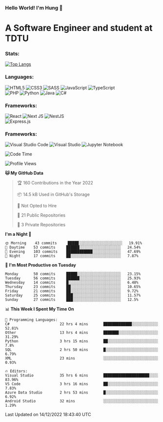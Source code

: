 ### Hello World! I'm Hung :wave:

# A Software Engineer and student at TDTU

### Stats:
[![Top Langs](https://github-readme-stats.vercel.app/api/top-langs/?username=Kuroo-nekoo&layout=compact)](https://github.com/anuraghazra/github-readme-stats)

### Languages:
![HTML5](https://img.shields.io/badge/html5-%23E34F26.svg?style=for-the-badge&logo=html5&logoColor=%23E34F26&color=white)
![CSS3](https://img.shields.io/badge/css3-%231572B6.svg?style=for-the-badge&logo=css3&logoColor=%231572B6&color=white)
![SASS](https://img.shields.io/badge/SASS-hotpink.svg?style=for-the-badge&logo=SASS&logoColor=hotpink&color=white)
![JavaScript](https://img.shields.io/badge/javascript-%23323330.svg?stySle=for-the-badge&logo=javascript&logoColor=%23F7DF1E&color=white)
![TypeScript](https://img.shields.io/badge/typescript-%23007ACC.svg?style=for-the-badge&logo=typescript&logoColor=%23007ACC&color=white)  
![PHP](https://img.shields.io/badge/php-%23777BB4.svg?style=for-the-badge&logo=php&logoColor=white)
![Python](https://img.shields.io/badge/python-3670A0?style=for-the-badge&logo=python&logoColor=ffdd54)
![Java](https://img.shields.io/badge/java-%23ED8B00.svg?style=for-the-badge&logo=java&logoColor=white)
![C#](https://img.shields.io/badge/c%23-%23239120.svg?style=for-the-badge&logo=c-sharp&logoColor=white)


### Frameworks:
![React](https://img.shields.io/badge/react-%2320232a.svg?style=for-the-badge&logo=react&logoColor=%%2361DAFB&color=white)
![Next JS](https://img.shields.io/badge/Next-black?style=for-the-badge&logo=next.js&logoColor=black&color=white)
![NestJS](https://img.shields.io/badge/nestjs-%23E0234E.svg?style=for-the-badge&logo=nestjs&logoColor=%23E0234E&color=white)  
![Express.js](https://img.shields.io/badge/express.js-%23404d59.svg?style=for-the-badge&logo=express&logoColor=%2361DAFB)

### Frameworks:
![Visual Studio Code](https://img.shields.io/badge/Visual%20Studio%20Code-0078d7.svg?style=for-the-badge&logo=visual-studio-code&logoColor=white)
![Visual Studio](https://img.shields.io/badge/Visual%20Studio-5C2D91.svg?style=for-the-badge&logo=visual-studio&logoColor=white)
![Jupyter Notebook](https://img.shields.io/badge/jupyter-%23FA0F00.svg?style=for-the-badge&logo=jupyter&logoColor=white)

<!--START_SECTION:waka-->
![Code Time](http://img.shields.io/badge/Code%20Time-190%20hrs%2045%20mins-blue)

![Profile Views](http://img.shields.io/badge/Profile%20Views-1-blue)

**🐱 My GitHub Data** 

> 🏆 160 Contributions in the Year 2022
 > 
> 📦 14.5 kB Used in GitHub's Storage 
 > 
> 🚫 Not Opted to Hire
 > 
> 📜 21 Public Repositories 
 > 
> 🔑 3 Private Repositories  
 > 
**I'm a Night 🦉** 

```text
🌞 Morning    43 commits     █████░░░░░░░░░░░░░░░░░░░░   19.91% 
🌆 Daytime    53 commits     ██████░░░░░░░░░░░░░░░░░░░   24.54% 
🌃 Evening    103 commits    ████████████░░░░░░░░░░░░░   47.69% 
🌙 Night      17 commits     ██░░░░░░░░░░░░░░░░░░░░░░░   7.87%

```
📅 **I'm Most Productive on Tuesday** 

```text
Monday       50 commits     █████░░░░░░░░░░░░░░░░░░░░   23.15% 
Tuesday      56 commits     ██████░░░░░░░░░░░░░░░░░░░   25.93% 
Wednesday    14 commits     █░░░░░░░░░░░░░░░░░░░░░░░░   6.48% 
Thursday     23 commits     ██░░░░░░░░░░░░░░░░░░░░░░░   10.65% 
Friday       21 commits     ██░░░░░░░░░░░░░░░░░░░░░░░   9.72% 
Saturday     25 commits     ███░░░░░░░░░░░░░░░░░░░░░░   11.57% 
Sunday       27 commits     ███░░░░░░░░░░░░░░░░░░░░░░   12.5%

```


📊 **This Week I Spent My Time On** 

```text
💬 Programming Languages: 
C#                       22 hrs 4 mins       █████████████░░░░░░░░░░░░   52.81% 
Other                    13 hrs 4 mins       ███████░░░░░░░░░░░░░░░░░░   31.29% 
Python                   3 hrs 15 mins       ██░░░░░░░░░░░░░░░░░░░░░░░   7.8% 
SQL                      2 hrs 50 mins       █░░░░░░░░░░░░░░░░░░░░░░░░   6.79% 
XML                      23 mins             ░░░░░░░░░░░░░░░░░░░░░░░░░   0.93%

🔥 Editors: 
Visual Studio            35 hrs 6 mins       █████████████████████░░░░   83.96% 
VS Code                  3 hrs 16 mins       ██░░░░░░░░░░░░░░░░░░░░░░░   7.83% 
Azure Data Studio        2 hrs 53 mins       █░░░░░░░░░░░░░░░░░░░░░░░░   6.92% 
Android Studio           32 mins             ░░░░░░░░░░░░░░░░░░░░░░░░░   1.29%

```


 Last Updated on 14/12/2022 18:43:40 UTC
<!--END_SECTION:waka-->
